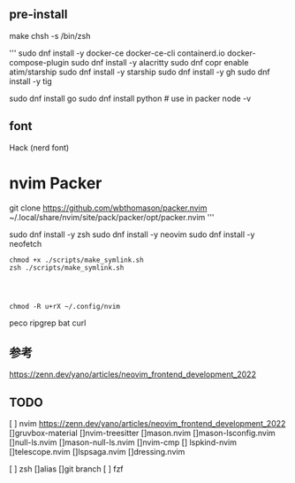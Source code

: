 
## pre-install

make
chsh -s /bin/zsh

'''
sudo dnf install -y docker-ce docker-ce-cli containerd.io docker-compose-plugin
sudo dnf install -y alacritty
sudo dnf copr enable atim/starship
sudo dnf install -y starship
sudo dnf install -y gh
sudo dnf install -y tig

sudo dnf install go
sudo dnf install python # use in packer
node -v

## font
Hack (nerd font)

# nvim Packer
git clone https://github.com/wbthomason/packer.nvim ~/.local/share/nvim/site/pack/packer/opt/packer.nvim
'''

sudo dnf install -y zsh
sudo dnf install -y neovim
sudo dnf install -y neofetch


	chmod +x ./scripts/make_symlink.sh
	zsh ./scripts/make_symlink.sh




	chmod -R u+rX ~/.config/nvim

 peco ripgrep bat
curl

## 参考

https://zenn.dev/yano/articles/neovim_frontend_development_2022


## TODO

[ ] nvim https://zenn.dev/yano/articles/neovim_frontend_development_2022
	[]gruvbox-material
	[]nvim-treesitter
	[]mason.nvim
		[]mason-lsconfig.nvim
		[]null-ls.nvim
		[]mason-null-ls.nvim
	[]nvim-cmp
		[] lspkind-nvim
	[]telescope.nvim
	[]lspsaga.nvim
	[]dressing.nvim


[ ] zsh
	[]alias
	[]git branch
[ ] fzf
